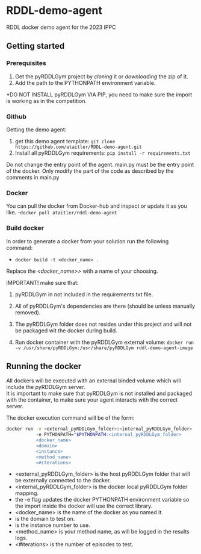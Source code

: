 # RDDL-demo-agent
RDDL docker demo agent for the 2023 IPPC


## Getting started

### Prerequisites
1. Get the pyRDDLGym project by *cloning* it or *downloading* the zip of it.
2. Add the <pyRDDLGym folder> path to the PYTHONPATH environment variable.

*DO NOT INSTALL pyRDDLGym VIA PIP, you need to make sure the import is working as in the competition.

### Github
Getting the demo agent:
1. get this demo agent template:
`git clone https://github.com/ataitler/RDDL-demo-agent.git`
2. Install all pyRDDLGym requirements:
`pip install -r requirements.txt`

Do not change the entry point of the agent. main.py must be the entry point of the docker.
Only modify the part of the code as described by the comments in main.py

### Docker
You can pull the docker from Docker-hub and inspect or update it as you like.
-`docker pull ataitler/rddl-demo-agent`

### Build docker
In order to generate a docker from your solution run the following command: 
- `docker build -t <docker_name> .`

Replace the *<docker_name>>* with a name of your choosing.

IMPORTANT! make sure that: 
1. pyRDDLGym in not included in the requirements.txt file.
2. All of pyRDDLGym's dependencies are there (should be unless manually removed).
3. The pyRDDLGym folder does not resides under this project and will not be packaged wit the docker during build. 

5. Run docker container with the pyRDDLGym external volume: `docker run -v /usr/share/pyRDDLGym:/usr/share/pyRDDLGym rddl-demo-agent-image`

## Running the docker
All dockers will be executed with an external binded volume which will include the pyRDDLGym server. \
It is important to make sure that pyRDDLGym is not installed and packaged with the container, to make sure your agent interacts with the correct server.

The docker execution command will be of the form:

```bash
docker run -v <external_pyRDDLGym_folder>:<internal_pyRDDLGym_folder> 
           -e PYTHONPATH="$PYTHONPATH:<internal_pyRDDLGym_folder> 
           <docker_name> 
           <domain>
           <instance>
           <method_name>
           <#iterations>
```

- <external_pyRDDLGym_folder> is the host pyRDDLGym folder that will be externally connected to the docker.
- <internal_pyRDDLGym_folder> is the docker local pyRDDLGym folder mapping.
- the -e flag updates the docker PYTHONPATH environment variable so the import inside the docker will use the correct library.
- <docker_name> is the name of the docker as you named it.
- <domain> is the domain to test on.
- <instance> is the instance number to use.
- <method_name> is your method name, as will be logged in the results logs.
- <#iterations> is the number of episodes to test.




